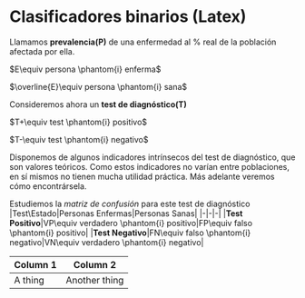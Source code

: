 # Clasificadores binarios (Latex)

Llamamos **prevalencia(P)** de una enfermedad al % real de la población afectada por ella.

$E\equiv persona \phantom{i} enferma$

$\overline{E}\equiv persona \phantom{i} sana$

Consideremos ahora un **test de diagnóstico(T)**

$T+\equiv test \phantom{i} positivo$

$T-\equiv test \phantom{i} negativo$

Disponemos de algunos indicadores intrínsecos del test de diagnóstico, que son valores teóricos. 
Como estos indicadores no varían entre poblaciones, en sí mismos no tienen mucha utilidad práctica.
Más adelante veremos cómo encontrársela.

Estudiemos la *matriz de confusión* para este test de diagnóstico
|Test\Estado|Personas Enfermas|Personas Sanas|
|-|-|-|
|**Test Positivo**|VP\equiv verdadero \phantom{i} positivo|FP\equiv falso \phantom{i} positivo|
|**Test Negativo**|FN\equiv falso \phantom{i} negativo|VN\equiv verdadero \phantom{i} negativo|

| Column 1 | Column 2 |
|-|-|
| A thing | Another thing |
